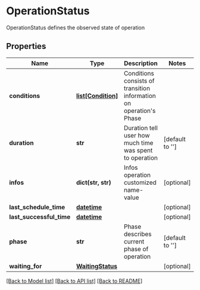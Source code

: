 # OperationStatus

OperationStatus defines the observed state of operation
## Properties
Name | Type | Description | Notes
------------ | ------------- | ------------- | -------------
**conditions** | [**list[Condition]**](Condition.md) | Conditions consists of transition information on operation&#39;s Phase | 
**duration** | **str** | Duration tell user how much time was spent to operation | [default to '']
**infos** | **dict(str, str)** | Infos operation customized name-value | [optional] 
**last_schedule_time** | [**datetime**](V1Time.md) |  | [optional] 
**last_successful_time** | [**datetime**](V1Time.md) |  | [optional] 
**phase** | **str** | Phase describes current phase of operation | [default to '']
**waiting_for** | [**WaitingStatus**](WaitingStatus.md) |  | [optional] 

[[Back to Model list]](../README.md#documentation-for-models) [[Back to API list]](../README.md#documentation-for-api-endpoints) [[Back to README]](../README.md)


